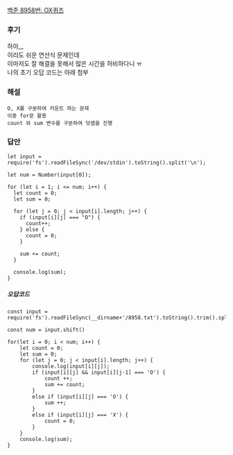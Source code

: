 [백준 8958번: OX퀴즈](https://www.acmicpc.net/problem/8958)

### 후기
하아,,,  
이리도 쉬운 연산식 문제인데  
이마저도 잘 해결을 못해서 많은 시간을 허비하다니 ㅠ  
나의 초기 오답 코드는 아래 첨부  

### 해설
`O, X를 구분하여 카운트 하는 문제`  
`이중 for문 활용`  
`count 와 sum 변수를 구분하여 덧셈을 진행`  

### 답안
```
let input = require('fs').readFileSync('/dev/stdin').toString().split('\n');

let num = Number(input[0]);

for (let i = 1; i <= num; i++) {
  let count = 0;
  let sum = 0;

  for (let j = 0; j < input[i].length; j++) {
    if (input[i][j] === "O") {
      count++;
    } else {
      count = 0;
    }
    
    sum += count;
  }
  
  console.log(sum);
}
```

##### 오답코드
```
const input = require('fs').readFileSync(__dirname+'/8958.txt').toString().trim().split('\n');

const num = input.shift()

for(let i = 0; i < num; i++) {
    let count = 0;
    let sum = 0;
    for (let j = 0; j < input[i].length; j++) {
        console.log(input[i][j]);
        if (input[i][j] && input[i][j-1] === 'O') {
            count ++;
            sum += count;
        }
        else if (input[i][j] === 'O') {
            sum ++;
        }
        else if (input[i][j] === 'X') {
            count = 0;
        }
    }
    console.log(sum);
}
```

